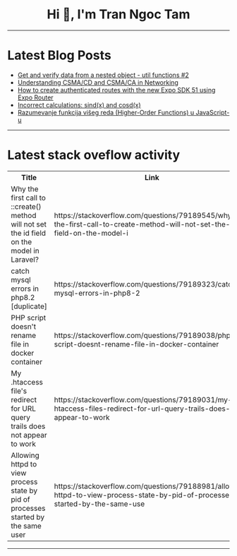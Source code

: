<h1 align="center">Hi 👋, I'm Tran Ngoc Tam</h1>

---

# Latest Blog Posts 
<!-- BLOG-POST-LIST:START -->
- [Get and verify data from a nested object - util functions #2](https://dev.to/schemetastic/get-and-verify-data-from-a-nested-object-util-functions-2-3fme)
- [Understanding CSMA/CD and CSMA/CA in Networking](https://dev.to/574n13y/understanding-csmacd-and-csmaca-in-networking-1ip4)
- [How to create authenticated routes with the new Expo SDK 51 using Expo Router](https://dev.to/detl_inc/how-to-create-authenticated-routes-with-the-new-expo-sdk-51-using-expo-router-4mo1)
- [Incorrect calculations: sind&lpar;x&rpar; and cosd&lpar;x&rpar;](https://dev.to/zaim/incorrect-calculations-sindx-and-cosdx-2d5j)
- [Razumevanje funkcija višeg reda &lpar;Higher-Order Functions&rpar; u JavaScript-u](https://dev.to/jelena_petkovic/razumevanje-funkcija-viseg-reda-higher-order-functions-u-javascript-u-5832)
<!-- BLOG-POST-LIST:END -->

---

# Latest stack oveflow activity
<table>
  <tr><th>Title</th><th>Link</th></tr>
  <!-- STACKOVERFLOW:START --><tr><td>Why the first call to ::create&lpar;&rpar; method will not set the id field on the model in Laravel?</td><td>https://stackoverflow.com/questions/79189545/why-the-first-call-to-create-method-will-not-set-the-id-field-on-the-model-i</td></tr><tr><td>catch mysql errors in php8.2 [duplicate]</td><td>https://stackoverflow.com/questions/79189323/catch-mysql-errors-in-php8-2</td></tr><tr><td>PHP script doesn&#39;t rename file in docker container</td><td>https://stackoverflow.com/questions/79189038/php-script-doesnt-rename-file-in-docker-container</td></tr><tr><td>My .htaccess file&#39;s redirect for URL query trails does not appear to work</td><td>https://stackoverflow.com/questions/79189031/my-htaccess-files-redirect-for-url-query-trails-does-not-appear-to-work</td></tr><tr><td>Allowing httpd to view process state by pid of processes started by the same user</td><td>https://stackoverflow.com/questions/79188981/allowing-httpd-to-view-process-state-by-pid-of-processes-started-by-the-same-use</td></tr><!-- STACKOVERFLOW:END -->
</table>

---


